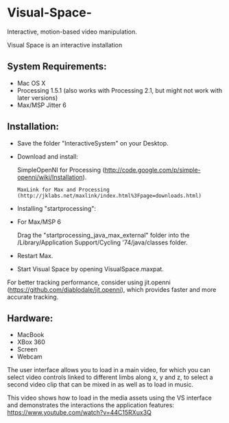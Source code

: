 Visual-Space-
=============

Interactive, motion-based video manipulation. 

Visual Space is an interactive installation

System Requirements:
-------

- Mac OS X 
- Processing 1.5.1 (also works with Processing 2.1, but might not work with later versions)
- Max/MSP Jitter 6

Installation:
-------------

- Save the folder "InteractiveSystem" on your Desktop. 

- Download and install:

    SimpleOpenNI for Processing (http://code.google.com/p/simple-openni/wiki/Installation).

      MaxLink for Max and Processing (http://jklabs.net/maxlink/index.html%3Fpage=downloads.html)

- Installing "startprocessing":

- For Max/MSP 6

    Drag the "startprocessing_java_max_external" folder into the /Library/Application Support/Cycling '74/java/classes folder.

- Restart Max.

- Start Visual Space by opening VisualSpace.maxpat.

For better tracking performance, consider using jit.openni (https://github.com/diablodale/jit.openni), which provides faster and more 
accurate tracking.

Hardware:
----

- MacBook
- XBox 360
- Screen
- Webcam

The user interface allows you to load in a main video, for which you can select video controls linked to different limbs along x, y and z,
to select a second video clip that can be mixed in as well as to load in music. 

This video shows how to load in the media assets using the VS interface and demonstrates the interactions the application features:
https://www.youtube.com/watch?v=44C15RXux3Q
